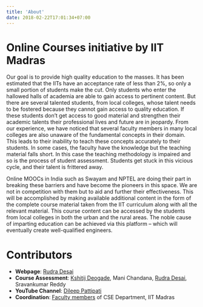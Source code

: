 ```yaml
---
title: 'About'
date: 2018-02-22T17:01:34+07:00
---
```


# Online Courses initiative by IIT Madras
Our goal is to provide high quality education to the masses. It has been estimated that the IITs have an acceptance rate of less than 2%, so only a small portion of students make the cut. Only students who enter the hallowed halls of academia are able to gain access to pertinent content. But there are several talented students, from local colleges, whose talent needs to be fostered because they cannot gain access to quality education. If these students don’t get access to good material and strengthen their academic talents their professional lives and future are in jeopardy. From our experience, we have noticed that several faculty members in many local colleges are also unaware of the fundamental concepts in their domain. This leads to their inability to teach these concepts accurately to their students. In some cases, the faculty have the knowledge but the teaching material falls short. In this case the teaching methodology is impaired and so is the process of student assessment. Students get stuck in this vicious cycle, and their talent is frittered away. 

Online MOOCs in India such as Swayam and NPTEL are doing their part in breaking these barriers and have become the pioneers in this space. We are not in competition with them but to aid and further their effectiveness. This will be accomplished by making available additional content in the form of the complete course material taken from the IIT curriculum along with all the relevant material. This course content can be accessed by the students from local colleges in both the urban and the rural areas. The noble cause of imparting education can be achieved via this platform – which will eventually create well-qualified engineers.

# Contributors
- **Webpage**: [Rudra Desai](https://rudrad.in/)
- **Course Assessment**: [Kshitij Deogade](https://www.linkedin.com/in/kshitij-deogade-500364154/?originalSubdomain=in), Mani Chandana, [Rudra Desai](https://rudrad.in/), Sravankumar Reddy
- **YouTube Channel**: [Dileep Pattipati](https://scholar.google.com/citations?user=nQLh4CwAAAAJ)
- **Coordination**: [Faculty members](http://www.cse.iitm.ac.in/listpeople.php?arg=MSQw) of CSE Department, IIT Madras
